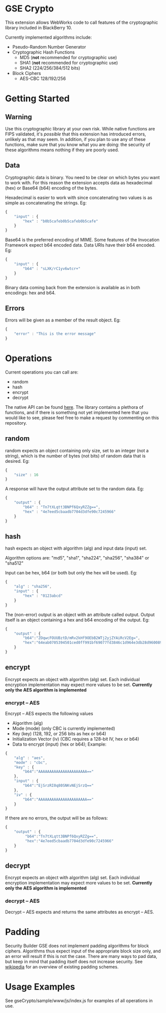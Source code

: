 # GSE Crypto

This extension allows WebWorks code to call features of the cryptographic library included in BlackBerry 10.

Currently implemented algorithms include:

* Pseudo-Random Number Generator
* Cryptographic Hash Functions
    * MD5 (**not** recommended for cryptographic use)
    * SHA1 (**not** recommended for cryptographic use)
    * SHA2 (224/256/384/512 bits)
* Block Ciphers
    * AES-CBC 128/192/256

# Getting Started
## Warning
Use this cryptographic library at your own risk. While native functions are FIPS validated, it's _possible_ that this extension has introduced errors, unlikely as that may seem. In addition, if you plan to use any of these functions, make sure that you know what you are doing: the security of these algorithms means nothing if they are poorly used.

## Data

Cryptographic data is binary. You need to be clear on which bytes you want to work with. For this reason the extension accepts data as hexadecimal (hex) or Base64 (b64) encoding of the bytes.

Hexadecimal is easier to work with since concatenating two values is as simple as concatenating the strings. Eg:

```javascript
{
    "input" : {
        "hex" : "b0b5cafeb0b5cafeb0b5cafe"
    }
}
```

Base64 is the preferred encoding of MIME. Some features of the Invocation Framework expect b64 encoded data. Data URIs have their b64 encoded. Eg:

```javascript
{
    "input" : {
        "b64" : "sLXK/rC1yv6wtcr+"
    }
}
```

Binary data coming back from the extension is available as in both encodings: hex and b64.

## Errors

Errors will be given as a member of the result object. Eg:

```javascript
{
    "error" : "This is the error message"
}
```

# Operations
Current operations you can call are:

* random
* hash
* encrypt
* decrypt

The native API can be found [here](http://developer.blackberry.com/native/reference/core/com.qnx.doc.crypto.lib_ref/topic/manual/intro.html). The library contains a plethora of functions, and if there is something not yet implemented here that you would like to see, please feel free to make a request by commenting on this repository.

## random

random expects an object containing only size, set to an integer (not a string), which is the number of bytes (not bits) of random data that is desired. Eg:

```javascript
{
    "size" : 16
}
```

A response will have the output attribute set to the random data. Eg:
```javascript
{
    "output" : {
        "b64" : "Tn7tXLqtt3BNPf6QxyRZZg==",
        "hex" : "4e7eed5cbaadb7704d3dfe90c7245966"
    }
}
```

## hash

hash expects an object with algorithm (alg) and input data (input) set.

Algorithm options are: "md5", "sha1", "sha224", "sha256", "sha384" or "sha512"

Input can be hex, b64 (or both but only the hex will be used). Eg:

```javascript
{
    "alg" : "sha256",
    "input" : {
        "hex" : "0123abcd"
    }
}
```

The (non-error) output is an object with an attribute called output. Output itself is an object containing a hex and b64 encoding of the output. Eg:
```javascript
{
    "output" : {
        "b64":"ZOqwcFOUUBztD/mRv2kHf9OEbB2WTj2yjZYAiRcV2Eg=",
        "hex":"64eab0705394501ced0ff991bf69077fd3846c1d964e3db28d9600891715d848"
    }
}
```

## encrypt
Encrypt expects an object with algorithm (alg) set. Each individual encryption implementation may expect more values to be set.
**Currently only the AES algorithm is implemented**

### encrypt – AES
Encrypt – AES expects the following values
* Algorithm (alg) 
* Mode (mode)					(only CBC is currently implemented)
* Key (key)						(128, 192, or 256 bits as hex or b64)
* Initialization Vector (iv)	(CBC requires a 128-bit IV, hex or b64)
* Data to encrypt (input)		(hex or b64);
Example:

```javascript
{
    "alg" : "aes",
    "mode" : "cbc",
    "key" : {
        "b64":"AAAAAAAAAAAAAAAAAAAAAA=="
    },
    "input" : {
        "b64":"EjSrzRI0q80SNKvNEjSrzQ=="
    },
    "iv" : {
        "b64":"AAAAAAAAAAAAAAAAAAAAAA=="
    }
}
```

If there are no errors, the output will be as follows:

```javascript
{
    "output" : {
         "b64":"Tn7tXLqtt3BNPf6QxyRZZg==",
         "hex":"4e7eed5cbaadb7704d3dfe90c7245966"
    }
}
```

## decrypt

Encrypt expects an object with algorithm (alg) set. Each individual encryption implementation may expect more values to be set.
**Currently only the AES algorithm is implemented**

### decrypt – AES

Decrypt – AES expects and returns the same attributes as encrypt – AES.

# Padding
Security Builder GSE does not implement padding algorithms for block ciphers. Algorithms thus expect input of the appropriate block size only, and an error will result if this is not the case.
There are many ways to pad data, but keep in mind that padding itself does not increase security. See [wikipedia](http://en.wikipedia.org/wiki/Padding_%28cryptography%29) for an overview of existing padding schemes.

# Usage Examples
See gseCrypto/sample/www/js/index.js for examples of all operations in use.

